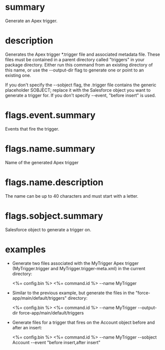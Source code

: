 # summary

Generate an Apex trigger.

# description

Generates the Apex trigger *.trigger file and associated metadata file. These files must be contained in a parent directory called "triggers" in your package directory. Either run this command from an existing directory of this name, or use the --output-dir flag to generate one or point to an existing one.

If you don't specify the --sobject flag, the .trigger file contains the generic placeholder SOBJECT; replace it with the Salesforce object you want to generate a trigger for. If you don't specify --event, "before insert" is used.

# flags.event.summary

Events that fire the trigger.

# flags.name.summary

Name of the generated Apex trigger

# flags.name.description

The name can be up to 40 characters and must start with a letter.

# flags.sobject.summary

Salesforce object to generate a trigger on.

# examples

- Generate two files associated with the MyTrigger Apex trigger (MyTrigger.trigger and MyTrigger.trigger-meta.xml) in the current directory:

  <%= config.bin %> <%= command.id %> --name MyTrigger

- Similar to the previous example, but generate the files in the "force-app/main/default/triggers" directory:

  <%= config.bin %> <%= command.id %> --name MyTrigger --output-dir force-app/main/default/triggers

- Generate files for a trigger that fires on the Account object before and after an insert:

  <%= config.bin %> <%= command.id %> --name MyTrigger --sobject Account --event "before insert,after insert"
